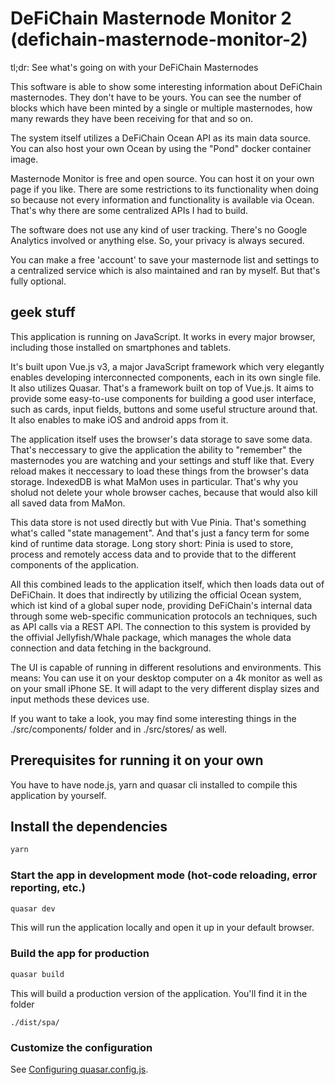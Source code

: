 # DeFiChain Masternode Monitor 2 (defichain-masternode-monitor-2)

tl;dr: See what's going on with your DeFiChain Masternodes

This software is able to show some interesting information about DeFiChain
masternodes. They don't have to be yours. You can see the number of blocks which have
been minted by a single or multiple masternodes, how many rewards they have been
receiving for that and so on.

The system itself utilizes a DeFiChain Ocean API as its main data source. You can
also host your own Ocean by using the "Pond" docker container image.

Masternode Monitor is free and open source. You can host it on your own page if you
like. There are some restrictions to its functionality when doing so because not
every information and functionality is available via Ocean. That's why there are some
centralized APIs I had to build.

The software does not use any kind of user tracking. There's no Google Analytics
involved or anything else. So, your privacy is always secured.

You can make a free 'account' to save your masternode list and settings to a
centralized service which is also maintained and ran by myself. But that's fully
optional.

## geek stuff

This application is running on JavaScript. It works in every major browser, including
those installed on smartphones and tablets.

It's built upon Vue.js v3, a major JavaScript framework which very elegantly enables
developing interconnected components, each in its own single file.
It also utilizes Quasar. That's a framework built on top of Vue.js. It aims to
provide some easy-to-use components for building a good user interface, such as
cards, input fields, buttons and some useful structure around that. It also enables
to make iOS and android apps from it.

The application itself uses the browser's data storage to save some data. That's
neccessary to give the application the ability to "remember" the masternodes you
are watching and your settings and stuff like that. Every reload makes it neccessary
to load these things from the browser's data storage. IndexedDB is what MaMon uses
in particular. That's why you sholud not delete your whole browser caches, because
that would also kill all saved data from MaMon.

This data store is not used directly but with Vue Pinia. That's something what's
called "state management". And that's just a fancy term for some kind of runtime data
storage. Long story short: Pinia is used to store, process and remotely access data
and to provide that to the different components of the application.

All this combined leads to the application itself, which then loads data out of
DeFiChain. It does that indirectly by utilizing the official Ocean system, which
ist kind of a global super node, providing DeFiChain's internal data through some
web-specific communication protocols an techniques, such as API calls via a REST API.
The connection to this system is provided by the offivial Jellyfish/Whale package,
which manages the whole data connection and data fetching in the background.

The UI is capable of running in different resolutions and environments. This means:
You can use it on your desktop computer on a 4k monitor as well as on your small
iPhone SE. It will adapt to the very different display sizes and input methods these
devices use.

If you want to take a look, you may find some interesting things in the
./src/components/ folder and in ./src/stores/ as well.

## Prerequisites for running it on your own

You have to have node.js, yarn and quasar cli installed to compile this application
by yourself.

## Install the dependencies

```bash
yarn
```

### Start the app in development mode (hot-code reloading, error reporting, etc.)

```bash
quasar dev
```

This will run the application locally and open it up in your default browser.

### Build the app for production

```bash
quasar build
```

This will build a production version of the application. You'll find it in the
folder

```
./dist/spa/
```

### Customize the configuration

See [Configuring quasar.config.js](https://v2.quasar.dev/quasar-cli-vite/quasar-config-js).

